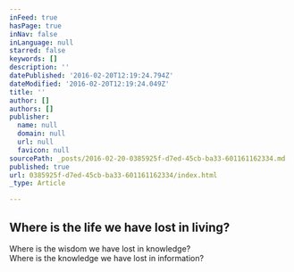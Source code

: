 ```yaml
---
inFeed: true
hasPage: true
inNav: false
inLanguage: null
starred: false
keywords: []
description: ''
datePublished: '2016-02-20T12:19:24.794Z'
dateModified: '2016-02-20T12:19:24.049Z'
title: ''
author: []
authors: []
publisher:
  name: null
  domain: null
  url: null
  favicon: null
sourcePath: _posts/2016-02-20-0385925f-d7ed-45cb-ba33-601161162334.md
published: true
url: 0385925f-d7ed-45cb-ba33-601161162334/index.html
_type: Article

---
```

## Where is the life we have lost in living?  
Where is the wisdom we have lost in knowledge?  
Where is the knowledge we have lost in information?